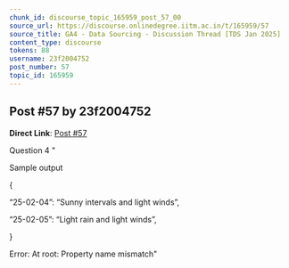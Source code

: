 ```yaml
---
chunk_id: discourse_topic_165959_post_57_00
source_url: https://discourse.onlinedegree.iitm.ac.in/t/165959/57
source_title: GA4 - Data Sourcing - Discussion Thread [TDS Jan 2025]
content_type: discourse
tokens: 88
username: 23f2004752
post_number: 57
topic_id: 165959
---
```


## Post #57 by 23f2004752

**Direct Link**: [Post #57](https://discourse.onlinedegree.iitm.ac.in/t/165959/57)

Question 4 "

Sample output

{

“25-02-04”: “Sunny intervals and light winds”,

“25-02-05”: “Light rain and light winds”,

}

Error: At root: Property name mismatch"
